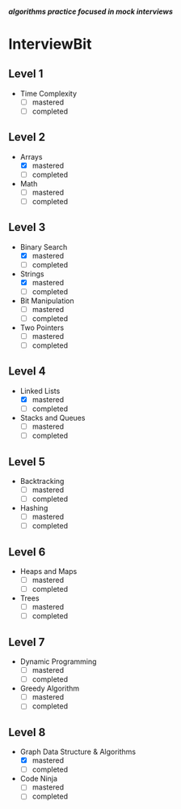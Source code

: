 ##### algorithms practice focused in mock interviews

# InterviewBit

## Level 1
- Time Complexity
	- [ ] mastered
	- [ ] completed

## Level 2
- Arrays
	- [x] mastered
	- [ ] completed
- Math
	- [ ] mastered
	- [ ] completed

## Level 3
- Binary Search
	- [x] mastered
	- [ ] completed
- Strings
	- [x] mastered
	- [ ] completed
- Bit Manipulation
	- [ ] mastered
	- [ ] completed
- Two Pointers
	- [ ] mastered
	- [ ] completed

## Level 4
- Linked Lists
	- [x] mastered
	- [ ] completed
- Stacks and Queues
	- [ ] mastered
	- [ ] completed

## Level 5
- Backtracking
	- [ ] mastered
	- [ ] completed
- Hashing
	- [ ] mastered
	- [ ] completed

## Level 6
- Heaps and Maps
	- [ ] mastered
	- [ ] completed
- Trees
	- [ ] mastered
	- [ ] completed

## Level 7
- Dynamic Programming
	- [ ] mastered
	- [ ] completed
- Greedy Algorithm
	- [ ] mastered
	- [ ] completed

## Level 8
- Graph Data Structure & Algorithms
	- [x] mastered
	- [ ] completed
- Code Ninja
	- [ ] mastered
	- [ ] completed

